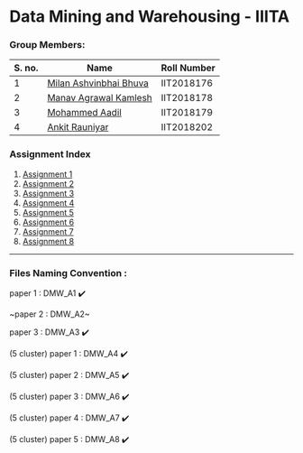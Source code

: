 # Data Mining and Warehousing - IIITA

### Group Members:

| S. no. | Name | Roll Number |
| - | - | - |
| 1 | [Milan Ashvinbhai Bhuva](github.com/mb557) | IIT2018176 |
| 2 | [Manav Agrawal Kamlesh](github.com/mka2011) | IIT2018178 |
| 3 | [Mohammed Aadil](github.com/xxdil) | IIT2018179 |
| 4 | [Ankit Rauniyar](github.com/nkit) | IIT2018202 |

### Assignment Index

1) [Assignment 1](https://github.com/XXDIL/DMI/tree/main/DMW_A1)
2) [Assignment 2](https://github.com/XXDIL/DMW/tree/main/DMW_A2)
3) [Assignment 3](https://github.com/XXDIL/DMW/tree/main/DMW_A3)
4) [Assignment 4](https://github.com/XXDIL/DMW/tree/main/DMW_A4)
5) [Assignment 5](https://github.com/XXDIL/DMW/tree/main/DMW_A5)
6) [Assignment 6](https://github.com/XXDIL/DMW/tree/main/DMW_A6)
7) [Assignment 7](https://github.com/XXDIL/DMW/tree/main/DMW_A7)
8) [Assignment 8](https://github.com/XXDIL/DMW/tree/main/DMW_A8)

------

### Files Naming Convention :

paper 1  : DMW_A1 :heavy_check_mark:

~paper 2  : DMW_A2~

paper 3  : DMW_A3 :heavy_check_mark:

(5 cluster) paper 1  : DMW_A4 :heavy_check_mark:

(5 cluster) paper 2  : DMW_A5 :heavy_check_mark:

(5 cluster) paper 3  : DMW_A6 :heavy_check_mark:

(5 cluster) paper 4  : DMW_A7 :heavy_check_mark:

(5 cluster) paper 5  : DMW_A8 :heavy_check_mark:
